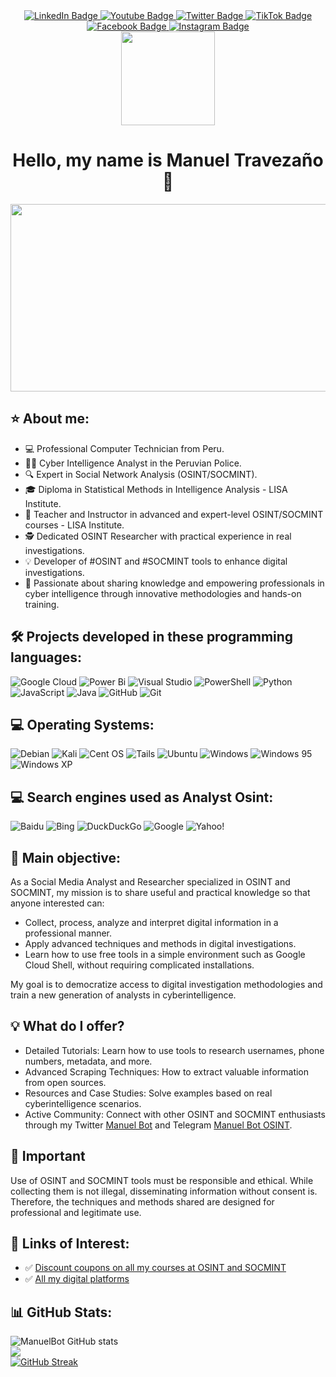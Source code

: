 <div id="badges"align="center">
  <a href="https://www.linkedin.com/in/manuelbot59" target="_blank"rel=" noopener noreferrer">
    <img src="https://img.shields.io/badge/linkedin-%230077B5.svg?style=for-the-badge&logo=linkedin&logoColor=white" alt="LinkedIn Badge"/>
  </a>
  <a href="https://www.youtube.com/@ManuelBot59" target="_blank"rel=" noopener noreferrer">
    <img src="https://img.shields.io/badge/YouTube-%23FF0000.svg?style=for-the-badge&logo=YouTube&logoColor=white" alt="Youtube Badge"/>
  </a>
  <a href="https://x.com/ManuelBot59" target="_blank"rel=" noopener noreferrer">
    <img src="https://img.shields.io/badge/Twitter-%231DA1F2.svg?style=for-the-badge&logo=Twitter&logoColor=white" alt="Twitter Badge"/>
  </a>
    <a href="https://www.tiktok.com/@manuelbot59" target="_blank"rel=" noopener noreferrer">
    <img src="https://img.shields.io/badge/TikTok-%23000000.svg?style=for-the-badge&logo=TikTok&logoColor=white" alt="TikTok Badge"/>
  </a>
  <a href="https://www.facebook.com/ManuelBot590" target="_blank"rel=" noopener noreferrer">
    <img src="https://img.shields.io/badge/Facebook-%231877F2.svg?style=for-the-badge&logo=Facebook&logoColor=white" alt="Facebook Badge"/>
  </a>
  <a href="https://www.instagram.com/manuelbot59_" target="_blank"rel=" noopener noreferrer">
    <img src="https://img.shields.io/badge/Instagram-%23E4405F.svg?style=for-the-badge&logo=Instagram&logoColor=white" alt="Instagram Badge"/>
  </a>
  
<br>
  <img src="https://komarev.com/ghpvc/?username=ManuelBot59&label=PROFILE+VIEWS" width="150px"/>
  
<h1>
  Hello, my name is Manuel Travezaño 👋
 </h1>
</div>

<div align="center">
  <img src="https://i.ibb.co/S60dsBD/IMG-20190605-075443.png" width="600" height="300"/>
</div>

## :star: About me:

- 💻 Professional Computer Technician from Peru.
- 👨‍💻 Cyber Intelligence Analyst in the Peruvian Police.
- 🔍 Expert in Social Network Analysis (OSINT/SOCMINT).
- 🎓 Diploma in Statistical Methods in Intelligence Analysis - LISA Institute.
- 📘 Teacher and Instructor in advanced and expert-level OSINT/SOCMINT courses - LISA Institute.
- 🕵️ Dedicated OSINT Researcher with practical experience in real investigations.
- 💡 Developer of #OSINT and #SOCMINT tools to enhance digital investigations.
- 🚀 Passionate about sharing knowledge and empowering professionals in cyber intelligence through innovative methodologies and hands-on training.

## :hammer_and_wrench: Projects developed in these programming languages:

![Google Cloud](https://img.shields.io/badge/GoogleCloud-%234285F4.svg?style=for-the-badge&logo=google-cloud&logoColor=white)
![Power Bi](https://img.shields.io/badge/power_bi-F2C811?style=for-the-badge&logo=powerbi&logoColor=black)
![Visual Studio](https://img.shields.io/badge/Visual%20Studio-5C2D91.svg?style=for-the-badge&logo=visual-studio&logoColor=white)
![PowerShell](https://img.shields.io/badge/PowerShell-%235391FE.svg?style=for-the-badge&logo=powershell&logoColor=white)
![Python](https://img.shields.io/badge/python-3670A0?style=for-the-badge&logo=python&logoColor=ffdd54)
![JavaScript](https://img.shields.io/badge/javascript-%23323330.svg?style=for-the-badge&logo=javascript&logoColor=%23F7DF1E)
![Java](https://img.shields.io/badge/java-%23ED8B00.svg?style=for-the-badge&logo=openjdk&logoColor=white)
![GitHub](https://img.shields.io/badge/github-%23121011.svg?style=for-the-badge&logo=github&logoColor=white)
![Git](https://img.shields.io/badge/git-%23F05033.svg?style=for-the-badge&logo=git&logoColor=white)


## :computer: Operating Systems:
![Debian](https://img.shields.io/badge/Debian-D70A53?style=for-the-badge&logo=debian&logoColor=white)
![Kali](https://img.shields.io/badge/Kali-268BEE?style=for-the-badge&logo=kalilinux&logoColor=white)
![Cent OS](https://img.shields.io/badge/cent%20os-002260?style=for-the-badge&logo=centos&logoColor=F0F0F0)
![Tails](https://img.shields.io/badge/Tails%20-56347C?&style=for-the-badge&logo=tails&logoColor=white)
![Ubuntu](https://img.shields.io/badge/Ubuntu-E95420?style=for-the-badge&logo=ubuntu&logoColor=white)
![Windows](https://img.shields.io/badge/Windows-0078D6?style=for-the-badge&logo=windows&logoColor=white)
![Windows 95](https://img.shields.io/badge/Windows%2095-008484?style=for-the-badge&logo=windows95&logoColor=white)
![Windows XP](https://img.shields.io/badge/Windows%20xp-003399?style=for-the-badge&logo=windowsxp&logoColor=white)

## :computer: Search engines used as Analyst Osint:

![Baidu](https://img.shields.io/badge/Baidu-2932E1?style=for-the-badge&logo=Baidu&logoColor=white)
![Bing](https://img.shields.io/badge/Microsoft%20Bing-258FFA?style=for-the-badge&logo=Microsoft%20Bing&logoColor=white)
![DuckDuckGo](https://img.shields.io/badge/DuckDuckGo-DE5833?style=for-the-badge&logo=DuckDuckGo&logoColor=white)
![Google](https://img.shields.io/badge/google-4285F4?style=for-the-badge&logo=google&logoColor=white)
![Yahoo!](https://img.shields.io/badge/Yahoo!-6001D2?style=for-the-badge&logo=Yahoo!&logoColor=white)

## 🎯 Main objective:

As a Social Media Analyst and Researcher specialized in OSINT and SOCMINT, my mission is to share useful and practical knowledge so that anyone interested can:

- Collect, process, analyze and interpret digital information in a professional manner.
- Apply advanced techniques and methods in digital investigations.
- Learn how to use free tools in a simple environment such as Google Cloud Shell, without requiring complicated installations.
  
My goal is to democratize access to digital investigation methodologies and train a new generation of analysts in cyberintelligence.

## 💡 What do I offer?
- Detailed Tutorials: Learn how to use tools to research usernames, phone numbers, metadata, and more.
- Advanced Scraping Techniques: How to extract valuable information from open sources.
- Resources and Case Studies: Solve examples based on real cyberintelligence scenarios.
- Active Community: Connect with other OSINT and SOCMINT enthusiasts through my Twitter [Manuel Bot](https://x.com/ManuelBot59) and Telegram [Manuel Bot OSINT](https://t.me/OsintManuelBot59).

## 📌 Important
Use of OSINT and SOCMINT tools must be responsible and ethical. While collecting them is not illegal, disseminating information without consent is. Therefore, the techniques and methods shared are designed for professional and legitimate use.

## 📝 Links of Interest:
- ✅ [Discount coupons on all my courses at OSINT and SOCMINT](https://linktr.ee/proyectosmanuelbot)
- ✅ [All my digital platforms](https://linktr.ee/manuelbot59)

## 📊 GitHub Stats:
![ManuelBot GitHub stats](https://github-readme-stats.vercel.app/api?username=ManuelBot59&theme=dark&hide_border=false&include_all_commits=true&count_private=false&layout=compact)<br>
![](https://github-readme-stats.vercel.app/api/top-langs/?username=ManuelBot59&theme=dark&hide_border=false&include_all_commits=true&count_private=false&layout=compact)<br/>
[![GitHub Streak](https://git-hub-streak-stats.vercel.app?user=ManuelBot59&theme=dark)](https://git.io/streak-stats)

